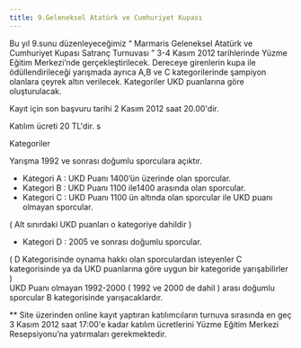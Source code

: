 ```yaml
---
title: 9.Geleneksel Atatürk ve Cumhuriyet Kupası
---
```


Bu yıl 9.sunu düzenleyeceğimiz “ Marmaris Geleneksel Atatürk ve Cumhuriyet Kupası Satranç Turnuvası ” 3-4 Kasım 2012 tarihlerinde Yüzme Eğitim Merkezi’nde gerçekleştirilecek. Dereceye girenlerin kupa ile ödüllendirileceği yarışmada ayrıca A,B ve C kategorilerinde şampiyon olanlara çeyrek altın verilecek.
Kategoriler UKD puanlarına göre oluşturulacak.

Kayıt için son başvuru tarihi 2 Kasım 2012 saat 20.00'dir.

Katılım ücreti 20 TL'dir.  s

Kategoriler  

Yarışma 1992 ve sonrası doğumlu sporculara açıktır.  
* Kategori A : UKD Puanı 1400’ün üzerinde olan sporcular.
* Kategori B : UKD Puanı 1100 ile1400 arasında olan sporcular.
* Kategori C : UKD Puanı 1100 ün altında olan sporcular ile UKD puanı olmayan sporcular.

( Alt sınırdaki UKD puanları o kategoriye dahildir )

* Kategori D : 2005 ve sonrası doğumlu sporcular.

( D Kategorisinde oynama hakkı olan sporculardan isteyenler C kategorisinde ya da UKD puanlarına göre uygun bir kategoride yarışabilirler )  
UKD Puanı olmayan 1992-2000 ( 1992 ve 2000 de dahil ) arası doğumlu sporcular B kategorisinde yarışacaklardır.

** Site üzerinden online kayıt yaptıran katılımcıların turnuva sırasında en geç 3 Kasım 2012 saat 17:00'e kadar katılım ücretlerini Yüzme Eğitim Merkezi Resepsiyonu’na yatırmaları gerekmektedir.
